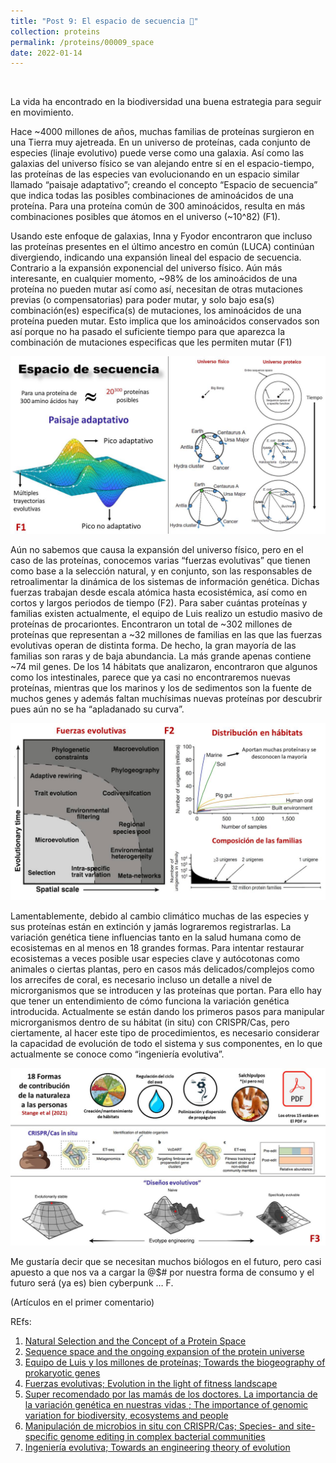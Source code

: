 ```yaml
---
title: "Post 9: El espacio de secuencia 🚀"
collection: proteins
permalink: /proteins/00009_space
date: 2022-01-14
---
```


&nbsp;

La vida ha encontrado en la biodiversidad una buena estrategia para seguir en movimiento. 

Hace ~4000 millones de años, muchas familias de proteínas surgieron en una Tierra muy ajetreada. En un universo de proteínas, cada conjunto de especies (linaje evolutivo) puede verse como una galaxia. Así como las galaxias del universo físico se van alejando entre sí en el espacio-tiempo, las proteínas de las especies van evolucionando en un espacio similar llamado “paisaje adaptativo”; creando el concepto “Espacio de secuencia” que indica todas las posibles combinaciones de aminoácidos de una proteína. Para una proteína común de 300 aminoácidos, resulta en más combinaciones posibles que átomos en el universo (~10^82) (F1). 

Usando este enfoque de galaxias, Inna y Fyodor encontraron que incluso las proteínas presentes en el último ancestro en común (LUCA) continúan divergiendo, indicando una expansión lineal del espacio de secuencia. Contrario a la expansión exponencial del universo físico. Aún más interesante, en cualquier momento, ~98% de los aminoácidos de una proteína no pueden mutar así como así, necesitan de otras mutaciones previas (o compensatorias) para poder mutar, y solo bajo esa(s) combinación(es) especifica(s) de mutaciones, los aminoácidos de una proteína pueden mutar. Esto implica que los aminoácidos conservados son así porque no ha pasado el suficiente tiempo para que aparezca la combinación de mutaciones especificas que les permiten mutar (F1)

![img](/images/proteins/00009_space.jpg)

Aún no sabemos que causa la expansión del universo físico, pero en el caso de las proteínas, conocemos varias “fuerzas evolutivas” que tienen como base a la selección natural, y en conjunto, son las responsables de retroalimentar la dinámica de los sistemas de información genética. Dichas fuerzas trabajan desde escala atómica hasta ecosistémica, así como en cortos y largos periodos de tiempo (F2). Para saber cuántas proteínas y familias existen actualmente, el equipo de Luis realizo un estudio masivo de proteínas de procariontes. Encontraron un total de ~302 millones de proteínas que representan a ~32 millones de familias en las que las fuerzas evolutivas operan de distinta forma. De hecho, la gran mayoría de las familias son raras y de baja abundancia. La más grande apenas contiene ~74 mil genes. De los 14 hábitats que analizaron, encontraron que algunos como los intestinales, parece que ya casi no encontraremos nuevas proteínas, mientras que los marinos y los de sedimentos son la fuente de muchos genes y además faltan muchísimas nuevas proteínas por descubrir pues aún no se ha “apladanado su curva”.  

![img](/images/proteins/00009_map.jpg)

Lamentablemente, debido al cambio climático muchas de las especies y sus proteínas están en extinción y jamás lograremos registrarlas. La variación genética tiene influencias tanto en la salud humana como de ecosistemas en al menos en 18 grandes formas. Para intentar restaurar ecosistemas a veces posible usar especies clave y autócotonas como animales o ciertas plantas, pero en casos más delicados/complejos como los arrecifes de coral, es necesario incluso un detalle a nivel de microrganismos que se introducen y las proteínas que portan. Para ello hay que tener un entendimiento de cómo funciona la variación genética introducida. Actualmente se están dando los primeros pasos para manipular microrganismos dentro de su hábitat (in situ) con CRISPR/Cas, pero ciertamente, al hacer este tipo de procedimientos, es necesario considerar la capacidad de evolución de todo el sistema y sus componentes, en lo que actualmente se conoce como “ingeniería evolutiva”. 

![img](/images/proteins/00009_ways.jpg)


Me gustaría decir que se necesitan muchos biólogos en el futuro, pero casi apuesto a que nos va a cargar la @$# por nuestra forma de consumo y el futuro será (ya es) bien cyberpunk … F. 

(Artículos en el primer comentario)





REfs:

1. [Natural Selection and the Concept of a Protein Space](https://www.nature.com/articles/225563a0) 
2. [Sequence space and the ongoing expansion of the protein universe](https://www.nature.com/articles/nature09105) 
3. [Equipo de Luis y los millones de proteínas; Towards the biogeography of prokaryotic genes](https://www.nature.com/articles/s41586-021-04233-4)
4. [Fuerzas evolutivas; Evolution in the light of fitness landscape](https://pubmed.ncbi.nlm.nih.gov/30583805/)
5. [Super recomendado por las mamás de los doctores. La importancia de la variación genética en nuestras vidas ; The importance of genomic variation for biodiversity, ecosystems and people](https://www.nature.com/articles/s41576-020-00288-7)
6. [Manipulación de microbios in situ con CRISPR/Cas; Species- and site-specific genome editing in complex bacterial communities](https://www.nature.com/articles/s41564-021-01014-7)
7. [Ingeniería evolutiva; Towards an engineering theory of evolution](https://www.nature.com/articles/s41467-021-23573-3)





